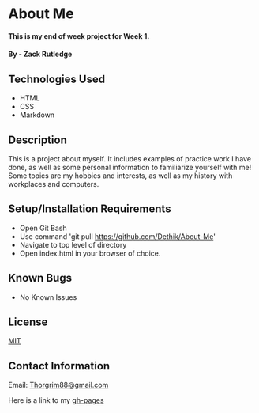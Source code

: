 ﻿# About Me

#### This is my end of week project for Week 1.

#### By - Zack Rutledge

## Technologies Used

* HTML
* CSS
* Markdown

## Description

This is a project about myself. It includes examples of practice work I have done, as well as some personal information to familiarize yourself with me! Some topics are my hobbies and interests, as well as my history with workplaces and computers.

## Setup/Installation Requirements

* Open Git Bash
* Use command 'git pull https://github.com/Dethik/About-Me'
* Navigate to top level of directory
* Open index.html in your browser of choice.

## Known Bugs

* No Known Issues

## License

[MIT](LICENSE.txt)

## Contact Information

Email: Thorgrim88@gmail.com

Here is a link to my [gh-pages](https://dethik.github.io/About-Me/)
